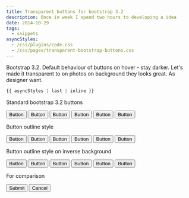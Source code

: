 ```yaml
---
title: Transparent buttons for bootstrap 3.2
description: Once in week I spend two hours to developing a idea
date: 2014-10-29
tags:
  - snippets
asyncStyles:
  - /css/plugins/code.css
  - /css/pages/transparent-bootstrap-buttons.css
---
```

Bootstrap 3.2.
Default behaviour of buttons on hover - stay darker. Let's made it transparent to on photos on background they looks great. As designer want.

```css
{{ asyncStyles | last | inline }}
```
<div class="pane standart">
  <p>Standard bootstrap 3.2 buttons</p>
  <button class="btn btn-default">Button</button>
  <button class="btn btn-primary">Button</button>
  <button class="btn btn-success">Button</button>
  <button class="btn btn-info">Button</button>
  <button class="btn btn-warning">Button</button>
  <button class="btn btn-danger">Button</button>
</div>
<div class="pane outline">
  <p>Button outline style</p>
  <button class="btn btn-default btn-outline">Button</button>
  <button class="btn btn-primary btn-outline">Button</button>
  <button class="btn btn-success btn-outline">Button</button>
  <button class="btn btn-info btn-outline">Button</button>
  <button class="btn btn-warning btn-outline">Button</button>
  <button class="btn btn-danger btn-outline">Button</button>
</div>
<div class="pane outline-inverse">
  <p>Button outline style on inverse background</p>
  <button class="btn btn-default btn-outline-inverse">Button</button>
  <button class="btn btn-primary btn-outline-inverse">Button</button>
  <button class="btn btn-success btn-outline-inverse">Button</button>
  <button class="btn btn-info btn-outline-inverse">Button</button>
  <button class="btn btn-warning btn-outline-inverse">Button</button>
  <button class="btn btn-danger btn-outline-inverse">Button</button>
</div>
<div class="pane compare">
  <p>For comparison</p>
  <button class="btn btn-success">Submit</button>
  <button class="btn btn-danger btn-outline">Cancel</button>
</div>
